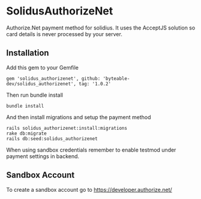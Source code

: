 # SolidusAuthorizeNet

Authorize.Net payment method for solidius. It uses the AcceptJS solution so card details is never processed by your server.


## Installation

Add this gem to your Gemfile

```
gem 'solidus_authorizenet', github: 'byteable-dev/solidus_authorizenet', tag: '1.0.2'
```

Then run bundle install

```
bundle install
```

And then install migrations and setup the payment method

```
rails solidus_authorizenet:install:migrations
rake db:migrate
rails db:seed:solidus_authorizenet
```

When using sandbox credentials remember to enable testmod under payment settings in backend.

## Sandbox Account

To create a sandbox account go to https://developer.authorize.net/
